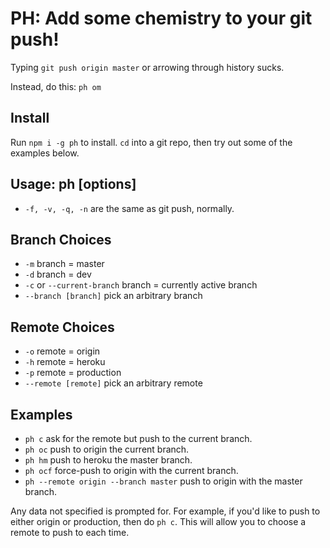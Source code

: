 # PH: Add some chemistry to your git push!

Typing `git push origin master` or arrowing through history sucks. 

Instead, do this: `ph om`

## Install
  Run `npm i -g ph` to install. `cd` into a git repo, then try out some of the examples below.

## Usage: ph [options]
- `-f, -v, -q, -n` are the same as git push, normally.

## Branch Choices
- `-m` branch = master
- `-d` branch = dev
- `-c` or `--current-branch` branch = currently active branch
- `--branch [branch]` pick an arbitrary branch

## Remote Choices
- `-o` remote = origin
- `-h` remote = heroku
- `-p` remote = production
- `--remote [remote]` pick an arbitrary remote

## Examples
- `ph c` ask for the remote but push to the current branch.
- `ph oc` push to origin the current branch.
- `ph hm` push to heroku the master branch.
- `ph ocf` force-push to origin with the current branch.
- `ph --remote origin --branch master` push to origin with the master branch.

Any data not specified is prompted for. For example, if you'd like to push to either origin or production, then do `ph c`. This will allow you to choose a remote to push to each time.